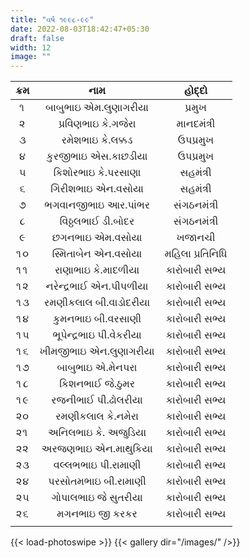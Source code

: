 ```yaml
---
title: "વર્ષ ૧૯૯૮-૯૯"
date: 2022-08-03T18:42:47+05:30
draft: false
width: 12
image: ""
---
```


|ક્રમ|નામ|હોદ્દો|
| :-: | :-: | :-: |
|૧|બાબુભાઇ એમ.લુણાગરીયા|પ્રમુખ|
|૨|પ્રવિણભાઇ કે.ગજેરા|માનદમંત્રી|
|૩|રમેશભાઇ કે.લક્કડ|ઉપપ્રમુખ|
|૪|કુરજીભાઇ એસ.કાછડીયા|ઉપપ્રમુખ|
|૫|કિશોરભાઇ કે.પરસાણા|સહમંત્રી|
|૬|ગિરીશભાઇ એન.વસોયા|સહમંત્રી|
|૭|ભગવાનજીભાઇ આર.પાંભર|સંગઠનમંત્રી|
|૮|વિઠ્ઠલભાઈ ડી.બોદર|સંગઠનમંત્રી|
|૯|છગનભાઇ એમ.વસોયા|ખજાનચી|
|૧૦|સ્મિતાબેન એન.વસોયા|મહિલા પ્રતિનિધિ|
|૧૧|રાણાભાઇ કે.માદળીયા|કારોબારી સભ્ય|
|૧૨|નરેન્દ્રભાઈ એન.પીપળીયા|કારોબારી સભ્ય|
|૧૩|રમણીકલાલ બી.વાડોદરીયા|કારોબારી સભ્ય|
|૧૪|કુમનભાઇ બી.વરસાણી|કારોબારી સભ્ય|
|૧૫|ભૂપેન્દ્રભાઇ પી.વેકરીયા|કારોબારી સભ્ય|
|૧૬|ખીમજીભાઇ એન.લુણાગરીયા|કારોબારી સભ્ય|
|૧૭|બાબુભાઇ એ.મેનપરા|કારોબારી સભ્ય|
|૧૮|કિશનભાઈ જે.ઠુમર|કારોબારી સભ્ય|
|૧૯|રજનીભાઈ પી.ઢોલરીયા|કારોબારી સભ્ય|
|૨૦|રમણીકલાલ કે.નમેરા|કારોબારી સભ્ય|
|૨૧|અનિલભાઇ કે. અજુડિયા|કારોબારી સભ્ય|
|૨૨|અરજણભાઇ એન.માથુકિયા|કારોબારી સભ્ય|
|૨૩|વલ્લભભાઇ પી.રામાણી|કારોબારી સભ્ય|
|૨૪|પરસોતમભાઇ બી.રામાણી|કારોબારી સભ્ય|
|૨૫|ગોપાલભાઇ જે સુતરીયા|કારોબારી સભ્ય|
|૨૬|મગનભાઇ જી કરકર|કારોબારી સભ્ય|
||||

{{< load-photoswipe >}}
{{< gallery dir="/images/" />}}
